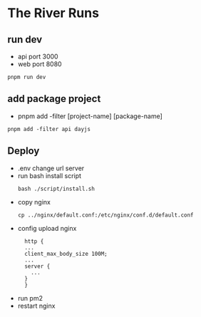 # The River Runs

## run dev
- api port 3000
- web port 8080
```
pnpm run dev
```

## add package project
- pnpm add -filter [project-name] [package-name]

```
pnpm add -filter api dayjs
```

## Deploy
- .env change url server
- run bash install script
  ```
  bash ./script/install.sh
  ```
- copy nginx
  ```
  cp ../nginx/default.conf:/etc/nginx/conf.d/default.conf
  ```
- config upload nginx
  ```
    http {
    ...
    client_max_body_size 100M;
    ...
    server {
      ...
    }
    }
  ```
- run pm2
- restart nginx
